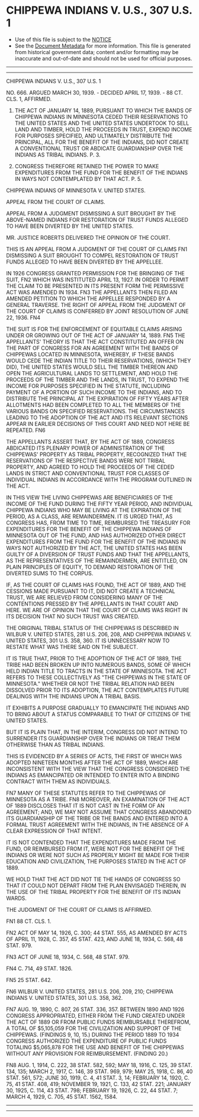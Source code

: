 ---
---

# CHIPPEWA INDIANS V. U.S., 307 U.S. 1

* Use of this file is subject to the [NOTICE](https://github.com/publicdocs/notice/blob/master/NOTICE)
* See the [Document Metadata](../../../) for more information.
  This file is generated from historical government data; content and/or formatting may be inaccurate and out-of-date and should not be used for official purposes.

----------
----------

CHIPPEWA INDIANS V. U.S., 307 U.S. 1

NO. 666.  ARGUED MARCH 30, 1939.  - DECIDED APRIL 17, 1939.  - 88 CT. CLS. 1, AFFIRMED.

1.  THE ACT OF JANUARY 14, 1889, PURSUANT TO WHICH THE BANDS OF CHIPPEWA INDIANS IN MINNESOTA CEDED THEIR RESERVATIONS TO THE UNITED STATES AND THE UNITED STATES UNDERTOOK TO SELL LAND AND TIMBER, HOLD THE PROCEEDS IN TRUST, EXPEND INCOME FOR PURPOSES SPECIFIED, AND ULTIMATELY DISTRIBUTE THE PRINCIPAL, ALL FOR THE BENEFIT OF THE INDIANS, DID NOT CREATE A CONVENTIONAL TRUST OR ABDICATE GUARDIANSHIP OVER THE INDIANS AS TRIBAL INDIANS.  P. 3.

2.  CONGRESS THEREFORE RETAINED THE POWER TO MAKE EXPENDITURES FROM THE FUND FOR THE BENEFIT OF THE INDIANS IN WAYS NOT CONTEMPLATED BY THAT ACT.  P. 5.

CHIPPEWA INDIANS OF MINNESOTA V. UNITED STATES.

APPEAL FROM THE COURT OF CLAIMS.

APPEAL FROM A JUDGMENT DISMISSING A SUIT BROUGHT BY THE ABOVE-NAMED INDIANS FOR RESTORATION OF TRUST FUNDS ALLEGED TO HAVE BEEN DIVERTED BY THE UNITED STATES.

MR. JUSTICE ROBERTS DELIVERED THE OPINION OF THE COURT.

THIS IS AN APPEAL FROM A JUDGMENT OF THE COURT OF CLAIMS  FN1 DISMISSING A SUIT BROUGHT TO COMPEL RESTORATION OF TRUST FUNDS ALLEGED TO HAVE BEEN DIVERTED BY THE APPELLEE.

IN 1926 CONGRESS GRANTED PERMISSION FOR THE BRINGING OF THE SUIT, FN2  WHICH WAS INSTITUTED APRIL 13, 1927.  IN ORDER TO PERMIT THE CLAIM TO BE PRESENTED IN ITS PRESENT FORM THE PERMISSIVE ACT WAS AMENDED IN 1934.  FN3  THE APPELLANTS THEN FILED AN AMENDED PETITION TO WHICH THE APPELLEE RESPONDED BY A GENERAL TRAVERSE.  THE RIGHT OF APPEAL FROM THE JUDGMENT OF THE COURT OF CLAIMS IS CONFERRED BY JOINT RESOLUTION OF JUNE 22, 1936.  FN4

THE SUIT IS FOR THE ENFORCEMENT OF EQUITABLE CLAIMS ARISING UNDER OR GROWING OUT OF THE ACT OF JANUARY 14, 1889.  FN5  THE APPELLANTS' THEORY IS THAT THE ACT CONSTITUTED AN OFFER ON THE PART OF CONGRESS FOR AN AGREEMENT WITH THE BANDS OF CHIPPEWAS LOCATED IN MINNESOTA, WHEREBY, IF THESE BANDS WOULD CEDE THE INDIAN TITLE TO THEIR RESERVATIONS, (WHICH THEY DID), THE UNITED STATES WOULD SELL THE TIMBER THEREON AND OPEN THE AGRICULTURAL LANDS TO SETTLEMENT, AND HOLD THE PROCEEDS OF THE TIMBER AND THE LANDS, IN TRUST, TO EXPEND THE INCOME FOR PURPOSES SPECIFIED IN THE STATUTE, INCLUDING PAYMENT OF A PORTION OF SUCH INCOME TO THE INDIANS, AND TO DISTRIBUTE THE PRINCIPAL AT THE EXPIRATION OF FIFTY YEARS AFTER ALLOTMENTS HAD BEEN COMPLETED TO ALL THE MEMBERS OF THE VARIOUS BANDS ON SPECIFIED RESERVATIONS.  THE CIRCUMSTANCES LEADING TO THE ADOPTION OF THE ACT AND ITS RELEVANT SECTIONS APPEAR IN EARLIER DECISIONS OF THIS COURT AND NEED NOT HERE BE REPEATED.  FN6

THE APPELLANTS ASSERT THAT, BY THE ACT OF 1889, CONGRESS ABDICATED ITS PLENARY POWER OF ADMINISTRATION OF THE CHIPPEWAS' PROPERTY AS TRIBAL PROPERTY, RECOGNIZED THAT THE RESERVATIONS OF THE RESPECTIVE BANDS WERE NOT TRIBAL PROPERTY, AND AGREED TO HOLD THE PROCEEDS OF THE CEDED LANDS IN STRICT AND CONVENTIONAL TRUST FOR CLASSES OF INDIVIDUAL INDIANS IN ACCORDANCE WITH THE PROGRAM OUTLINED IN THE ACT.

IN THIS VIEW THE LIVING CHIPPEWAS ARE BENEFICIARIES OF THE INCOME OF THE FUND DURING THE FIFTY YEAR PERIOD, AND INDIVIDUAL CHIPPEWA INDIANS WHO MAY BE LIVING AT THE EXPIRATION OF THE PERIOD, AS A CLASS, ARE REMAINDERMEN.  IT IS URGED THAT, AS CONGRESS HAS, FROM TIME TO TIME, REIMBURSED THE TREASURY FOR EXPENDITURES FOR THE BENEFIT OF THE CHIPPEWA INDIANS OF MINNESOTA OUT OF THE FUND, AND HAS AUTHORIZED OTHER DIRECT EXPENDITURES FROM THE FUND FOR THE BENEFIT OF THE INDIANS IN WAYS NOT AUTHORIZED BY THE ACT, THE UNITED STATES HAS BEEN GUILTY OF A DIVERSION OF TRUST FUNDS AND THAT THE APPELLANTS, AS THE REPRESENTATIVES OF THE REMAINDERMEN, ARE ENTITLED, ON PLAIN PRINCIPLES OF EQUITY, TO DEMAND RESTORATION OF THE DIVERTED SUMS TO THE CORPUS.

IF, AS THE COURT OF CLAIMS HAS FOUND, THE ACT OF 1889, AND THE CESSIONS MADE PURSUANT TO IT, DID NOT CREATE A TECHNICAL TRUST, WE ARE RELIEVED FROM CONSIDERING MANY OF THE CONTENTIONS PRESSED BY THE APPELLANTS IN THAT COURT AND HERE.  WE ARE OF OPINION THAT THE COURT OF CLAIMS WAS RIGHT IN ITS DECISION THAT NO SUCH TRUST WAS CREATED.

THE ORIGINAL TRIBAL STATUS OF THE CHIPPEWAS IS DESCRIBED IN WILBUR V. UNITED STATES, 281 U.S. 206, 208, AND CHIPPEWA INDIANS V. UNITED STATES, 301 U.S. 358, 360.  IT IS UNNECESSARY NOW TO RESTATE WHAT WAS THERE SAID ON THE SUBJECT.

IT IS TRUE THAT, PRIOR TO THE ADOPTION OF THE ACT OF 1889, THE TRIBE HAD BEEN BROKEN UP INTO NUMEROUS BANDS, SOME OF WHICH HELD INDIAN TITLE TO TRACTS IN THE STATE OF MINNESOTA.  THE ACT REFERS TO THESE COLLECTIVELY AS "THE CHIPPEWAS IN THE STATE OF MINNESOTA."  WHETHER OR NOT THE TRIBAL RELATION HAD BEEN DISSOLVED PRIOR TO ITS ADOPTION, THE ACT CONTEMPLATES FUTURE DEALINGS WITH THE INDIANS UPON A TRIBAL BASIS.

IT EXHIBITS A PURPOSE GRADUALLY TO EMANCIPATE THE INDIANS AND TO BRING ABOUT A STATUS COMPARABLE TO THAT OF CITIZENS OF THE UNITED STATES.

BUT IT IS PLAIN THAT, IN THE INTERIM, CONGRESS DID NOT INTEND TO SURRENDER ITS GUARDIANSHIP OVER THE INDIANS OR TREAT THEM OTHERWISE THAN AS TRIBAL INDIANS.

THIS IS EVIDENCED BY A SERIES OF ACTS, THE FIRST OF WHICH WAS ADOPTED NINETEEN MONTHS AFTER THE ACT OF 1889, WHICH ARE INCONSISTENT WITH THE VIEW THAT THE CONGRESS CONSIDERED THE INDIANS AS EMANCIPATED OR INTENDED TO ENTER INTO A BINDING CONTRACT WITH THEM AS INDIVIDUALS.

FN7  MANY OF THESE STATUTES REFER TO THE CHIPPEWAS OF MINNESOTA AS A TRIBE.  FN8  MOREOVER, AN EXAMINATION OF THE ACT OF 1889 DISCLOSES THAT IT IS NOT CAST IN THE FORM OF AN AGREEMENT; AND, WE MAY NOT ASSUME THAT CONGRESS ABANDONED ITS GUARDIANSHIP OF THE TRIBE OR THE BANDS AND ENTERED INTO A FORMAL TRUST AGREEMENT WITH THE INDIANS, IN THE ABSENCE OF A CLEAR EXPRESSION OF THAT INTENT.

IT IS NOT CONTENDED THAT THE EXPENDITURES MADE FROM THE FUND, OR REIMBURSED FROM IT, WERE NOT FOR THE BENEFIT OF THE INDIANS OR WERE NOT SUCH AS PROPERLY MIGHT BE MADE FOR THEIR EDUCATION AND CIVILIZATION, THE PURPOSES STATED IN THE ACT OF 1889.

WE HOLD THAT THE ACT DID NOT TIE THE HANDS OF CONGRESS SO THAT IT COULD NOT DEPART FROM THE PLAN ENVISAGED THEREIN, IN THE USE OF THE TRIBAL PROPERTY FOR THE BENEFIT OF ITS INDIAN WARDS.

THE JUDGMENT OF THE COURT OF CLAIMS IS AFFIRMED.

FN1  88 CT. CLS. 1.

FN2  ACT OF MAY 14, 1926, C. 300; 44 STAT. 555, AS AMENDED BY ACTS OF APRIL 11, 1928, C. 357, 45 STAT. 423, AND JUNE 18, 1934, C. 568, 48 STAT. 979.

FN3  ACT OF JUNE 18, 1934, C. 568, 48 STAT. 979.

FN4  C. 714, 49 STAT. 1826.

FN5  25 STAT. 642.

FN6  WILBUR V. UNITED STATES, 281 U.S. 206, 209, 210; CHIPPEWA INDIANS V. UNITED STATES, 301 U.S. 358, 362.

FN7  AUG. 19, 1890, C. 807, 26 STAT. 336, 357.  BETWEEN 1890 AND 1926 CONGRESS APPROPRIATED, EITHER FROM THE FUND CREATED UNDER THE ACT OF 1889 OR FROM PUBLIC FUNDS REIMBURSABLE THEREFROM, A TOTAL OF $5,105,059 FOR THE CIVILIZATION AND SUPPORT OF THE CHIPPEWAS.  (FINDINGS 9, 10, 15.)  DURING THE PERIOD 1889 TO 1934 CONGRESS AUTHORIZED THE EXPENDITURE OF PUBLIC FUNDS TOTALING $5,065,878 FOR THE USE AND BENEFIT OF THE CHIPPEWAS WITHOUT ANY PROVISION FOR REIMBURSEMENT.  (FINDING 20.)

FN8  AUG. 1, 1914, C. 222, 38 STAT. 582, 592; MAY 18, 1916, C. 125, 39 STAT. 134, 135; MARCH 2, 1917, C. 146, 39 STAT. 969, 979; MAY 25, 1918, C. 86, 40 STAT. 561, 572; JUNE 30, 1919, C. 4, 41 STAT. 3, 14; FEBRUARY 14, 1920, C. 75, 41 STAT. 408, 419; NOVEMBER 19, 1921, C. 133, 42 STAT. 221; JANUARY 30, 1925, C. 114, 43 STAT. 798; FEBRUARY 19, 1926, C. 22, 44 STAT. 7; MARCH 4, 1929, C. 705, 45 STAT. 1562, 1584.


----------
----------

